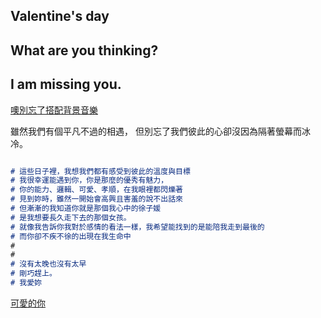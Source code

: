 ## Valentine's day



## What are you thinking?

## I am missing you.

[噢別忘了搭配背景音樂](https://cvws.icloud-content.com/B/ATySvUxgZMKpkriuXtvfyo3V0AzdAVxQYkJUI-gkupcI1TBWcI4au9wO/%28Sungha+Jung%29+Siesta+-+Sungha+Jung.mp3?o=Ap3WpUZgBJs-hQspfqVesnJaewnVJdr3cnJPasTME2u2&v=1&x=3&a=B9Ii69SenMC4KRr1xGvw-4ZKiMRTA4svSQEAAAN8L0k&e=1550081890&k=VMDZ8uiq3BRoGtDiCoSbOw&fl=&r=3ab5fe61-6fcc-497f-8fcf-b1e1c3f4ed5e-1&ckc=com.apple.clouddocs&ckz=com.apple.CloudDocs&p=21&s=88QXPczR-6ItMG45q-HodxN4va8&cd=i)



雖然我們有個平凡不過的相遇，
但別忘了我們彼此的心卻沒因為隔著螢幕而冰冷。




```markdown

# 這些日子裡，我想我們都有感受到彼此的溫度與目標
# 我很幸運能遇到你，你是那麼的優秀有魅力，
# 你的能力、邏輯、可愛、孝順，在我眼裡都閃爍著
# 見到妳時，雖然一開始會高興且害羞的說不出話來
# 但漸漸的我知道你就是那個我心中的徐子媛
# 是我想要長久走下去的那個女孩。
# 就像我告訴你我對於感情的看法一樣，我希望能找到的是能陪我走到最後的
# 而你卻不疾不徐的出現在我生命中
#
#
# 沒有太晚也沒有太早
# 剛巧趕上。
# 我愛妳

```
[可愛的你](https://cvws.icloud-content.com/B/ARXLUQ1bl9ZYNOe1OTQj0OsMdafdASsNCTYd5tgNsvQFYlcS3-hBLiHX/Vita.jpg?o=AvV--C7fjnwzP_olnmTY8w3MgImuuLQzefr1pIODI8bn&v=1&x=3&a=Bzdn7MCcw_cStvROBk6tiyQUHIJiA5ovSQEAAAOLL0k&e=1550082781&k=IOSE7Ckh3UCQoTyBAGDCGQ&fl=&r=f6438f1c-6dbe-426b-8f54-3fe8b9d66c45-1&ckc=com.apple.clouddocs&ckz=com.apple.CloudDocs&p=21&s=J313qSQ-TgQWUD7NZqt5PGGa2rI&cd=i)



